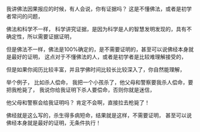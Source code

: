 我讲佛法因果报应的时候，有人会说，你有证据吗？
这是不懂佛法，或者是初学者常问的问题，

佛法和科学不一样，
科学讲究证据，是因为科学是人的智慧发明发现的，具有不确定性，所以需要证据证明，

但是佛法不一样，佛法是100%确定的，是不需要证明的，甚至可以说佛经本身就是最好的证明，
这点对于不懂佛法的人，或者是初学者是比较难理解接受的，

但是如果你阅历比较丰富，并且学佛时间比较长比较深入了，你自然能理解，

举个例子，
比如杀人偿命，
我把一个小孩杀了，他父母和警察要我杀人偿命，要把我枪毙了，
我说你给我证明下杀人要偿命，否则你就是迷信，

他父母和警察会给我证明吗？
肯定不会啊，直接拉去枪毙了！

佛经就是这么写的，杀生得多病短命，结果就是这样，不需要证明，
甚至可以说佛经本身就是最好的证明，无条件执行！